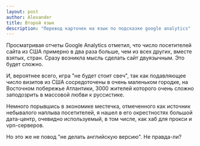 ```yaml
---
layout: post
author: Alexander
title: Второй язык
description: "Перевод карточек на язык по подсказке google analytics"
---
```

Просматривая отчеты Google Analytics отметил, что число посетителей сайта из США примерно в два раза больше, чем из всех других, вместе взятых, стран. Сразу возникла мысль сделать сайт двуязычным. Это будет сложно.

И, вероятнее всего, игра "не будет стоит свеч", так как подавляющее число визитов из США сосредоточены в очень маленьком городке, на Восточном побережье Атлантики, 3000 жителей которого очень сложно заподозрить в массовой любви к руссистике. 

Немного порывшись в экономике местечка, отмеченного как источник небывалого наплыва посетителей, я нашел в его окрестностях большой дата-центр, очевидно используемый, в том числе, как хаб для прокси и vpn-серверов.

Но это же не повод "не делать английскую версию". Не правда-ли?
